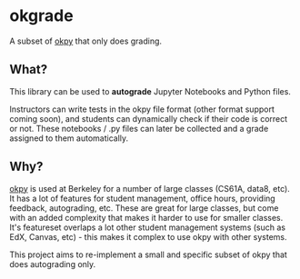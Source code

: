 # okgrade

A subset of [okpy](http://okpy.org/) that only does grading.

## What?

This library can be used to **autograde** Jupyter Notebooks and
Python files.

Instructors can write tests in the okpy file format (other format
support coming soon), and students can dynamically check if their
code is correct or not. These notebooks / .py files can later
be collected and a grade assigned to them automatically.

## Why?

[okpy](http://okpy.org/) is used at Berkeley for a number of large
classes (CS61A, data8, etc). It has a lot of features for student
management, office hours, providing feedback, autograding, etc.
These are great for large classes, but come with an added complexity
that makes it harder to use for smaller classes. It's featureset
overlaps a lot other student management systems (such as EdX, Canvas,
etc) - this makes it complex to use okpy with other systems.

This project aims to re-implement a small and specific subset of
okpy that does autograding only.
